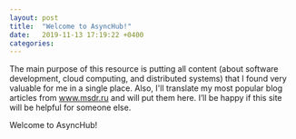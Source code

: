 ```yaml
---
layout: post
title:  "Welcome to AsyncHub!"
date:   2019-11-13 17:19:22 +0400
categories:
---
```


The main purpose of this resource is putting all content (about software development, cloud computing, and distributed systems)  that I found very valuable for me in a single place. Also, I'll translate my most popular blog articles from www.msdr.ru and will put them here. I’ll be happy if this site will be helpful for someone else.

Welcome to AsyncHub!
